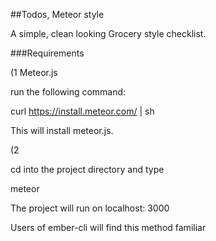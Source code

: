 ##Todos, Meteor style

A simple, clean looking Grocery style checklist.

###Requirements

(1 Meteor.js

run the following command:

curl https://install.meteor.com/ | sh

This will install meteor.js.

(2

cd into the project directory and type

meteor

The project will run on localhost: 3000

Users of ember-cli will find this method familiar
